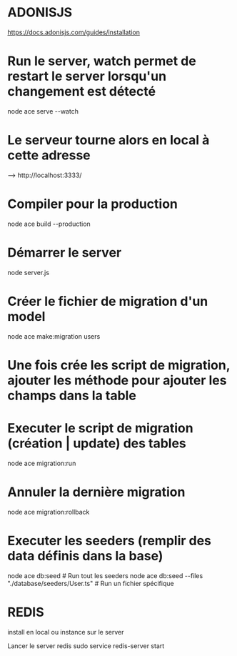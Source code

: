 # ADONISJS
https://docs.adonisjs.com/guides/installation

# Run le server, watch permet de restart le server lorsqu'un changement est détecté
node ace serve --watch

# Le serveur tourne alors en local à cette adresse
--> http://localhost:3333/

# Compiler pour la production
node ace build --production

# Démarrer le server
node server.js

# Créer le fichier de migration d'un model
node ace make:migration users

# Une fois crée les script de migration, ajouter les méthode pour ajouter les champs dans la table

# Executer le script de migration (création | update) des tables
node ace migration:run

# Annuler la dernière migration
node ace migration:rollback

# Executer les seeders (remplir des data définis dans la base)
node ace db:seed                                        # Run tout les seeders
node ace db:seed --files "./database/seeders/User.ts"   # Run un fichier spécifique

# REDIS
install en local ou instance sur le server

Lancer le server redis
sudo service redis-server start